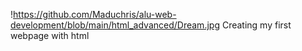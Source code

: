 !https://github.com/Maduchris/alu-web-development/blob/main/html_advanced/Dream.jpg
Creating my first webpage with html
